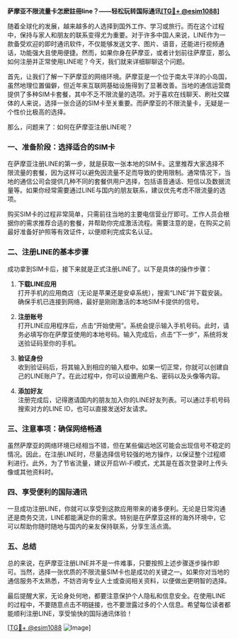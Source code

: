 **萨摩亚不限流量卡怎麽註冊line？——轻松玩转国际通讯[[TG💪+ @esim1088](https://t.me/s/esim1088)]**

随着全球化的发展，越来越多的人选择到国外工作、学习或旅行。而在这个过程中，保持与家人和朋友的联系变得尤为重要。对于许多中国人来说，LINE作为一款备受欢迎的即时通讯软件，不仅能够发送文字、图片、语音，还能进行视频通话，功能强大且使用便捷。然而，如果你身在萨摩亚，或者计划前往萨摩亚，那么如何注册并正常使用LINE呢？今天，我们就来详细聊聊这个问题。

首先，让我们了解一下萨摩亚的网络环境。萨摩亚是一个位于南太平洋的小岛国，虽然地理位置偏僻，但近年来互联网基础设施得到了显著改善。当地的通信运营商提供了多种SIM卡套餐，其中不乏不限流量的选项。对于喜欢在线聊天、刷社交媒体的人来说，选择一张合适的SIM卡至关重要。而萨摩亚的不限流量卡，无疑是一个性价比极高的选择。

那么，问题来了：如何在萨摩亚注册LINE呢？

### **一、准备阶段：选择适合的SIM卡**

在萨摩亚注册LINE的第一步，就是获取一张本地的SIM卡。这里推荐大家选择不限流量的套餐，因为这样可以避免因流量不足而导致的使用限制。通常情况下，当地的通信公司会提供几种不同的套餐供用户选择，包括语音通话、短信以及数据流量等。如果你经常需要通过LINE与国内的朋友联系，建议优先考虑不限流量的选项。

购买SIM卡的过程非常简单，只需前往当地的主要电信营业厅即可。工作人员会根据你的需求推荐合适的套餐，并帮助你完成激活流程。需要注意的是，在购买之前最好准备好护照等有效证件，以便顺利完成实名认证。

### **二、注册LINE的基本步骤**

成功拿到SIM卡后，接下来就是正式注册LINE了。以下是具体的操作步骤：

1. **下载LINE应用**  
   打开手机的应用商店（无论是苹果还是安卓系统），搜索“LINE”并下载安装。确保手机已连接到网络，最好是刚刚激活的本地SIM卡提供的信号。

2. **注册账号**  
   打开LINE应用程序后，点击“开始使用”。系统会提示输入手机号码。此时，请务必填写你在萨摩亚使用的本地号码。输入完成后，点击“下一步”，系统将发送验证码至你的手机。

3. **验证身份**  
   收到验证码后，将其输入到相应的输入框中。如果一切正常，你就可以创建自己的LINE账户了。在此过程中，你可以设置用户名、密码以及头像等内容。

4. **添加好友**  
   注册完成后，记得邀请国内的朋友加入你的LINE好友列表。可以通过手机号码搜索对方的LINE ID，也可以直接发送好友请求。

### **三、注意事项：确保网络畅通**

虽然萨摩亚的网络环境已经相当不错，但在某些偏远地区可能会出现信号不稳定的情况。因此，在注册LINE时，尽量选择信号较强的地方操作，以保证整个过程顺利进行。此外，为了节省流量，建议开启Wi-Fi模式，尤其是在首次登录时上传头像或其他资料时。

### **四、享受便利的国际通讯**

一旦成功注册LINE，你就可以享受到这款应用带来的诸多便利。无论是日常沟通还是商务交流，LINE都能满足你的需求。特别是在萨摩亚这样的海外环境中，它可以帮助你随时随地与国内的亲友保持联系，分享生活点滴。

### **五、总结**

总的来说，在萨摩亚注册LINE并不是一件难事，只要按照上述步骤逐步操作即可。当然，选择一张优质的不限流量SIM卡也是成功的关键之一。如果你对当地的通信服务不太熟悉，不妨咨询专业人士或查阅相关资料，以便做出更明智的选择。

最后提醒大家，无论身处何地，都要注意保护个人隐私和信息安全。在使用LINE的过程中，不要随意点击不明链接，也不要泄露过多的个人信息。希望每位读者都能顺利注册LINE，享受愉快的国际通讯体验！

[[TG💪+ @esim1088](https://t.me/s/esim1088) ![Image](https://i.postimg.cc/4NQfJmqS/Snipaste-2025-05-13-00-14-12.png)]